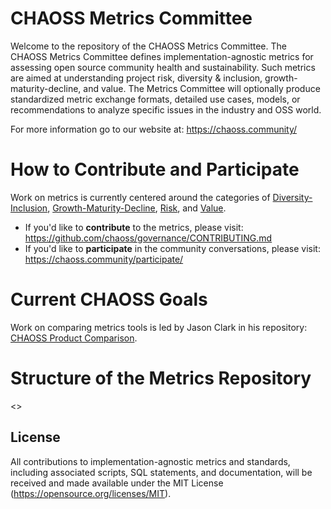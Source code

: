# CHAOSS Metrics Committee

Welcome to the repository of the CHAOSS Metrics Committee. The CHAOSS Metrics Committee defines implementation-agnostic metrics for assessing open source community health and sustainability. Such metrics are aimed at understanding project risk, diversity & inclusion, growth-maturity-decline, and value. The Metrics Committee will optionally produce standardized metric exchange formats, detailed use cases, models, or recommendations to analyze specific issues in the industry and OSS world.

For more information go to our website at: https://chaoss.community/

# How to Contribute and Participate

Work on metrics is currently centered around the categories of [Diversity-Inclusion](1_Diversity-Inclusion.md), [Growth-Maturity-Decline](2_Growth-Maturity-Decline.md), [Risk](3_Risk.md), and [Value](5_Value.md).

- If you'd like to **contribute** to the metrics, please visit: https://github.com/chaoss/governance/CONTRIBUTING.md
- If you'd like to **participate** in the community conversations, please visit: https://chaoss.community/participate/

# Current CHAOSS Goals

Work on comparing metrics tools is led by Jason Clark in his repository: [CHAOSS Product Comparison](https://github.com/jasontclark/chaoss-product-comparison).

# Structure of the Metrics Repository

<<image here>>

## License

All contributions to implementation-agnostic metrics and standards, including associated scripts, SQL statements, and documentation, will be received and made available under the MIT License (https://opensource.org/licenses/MIT).
